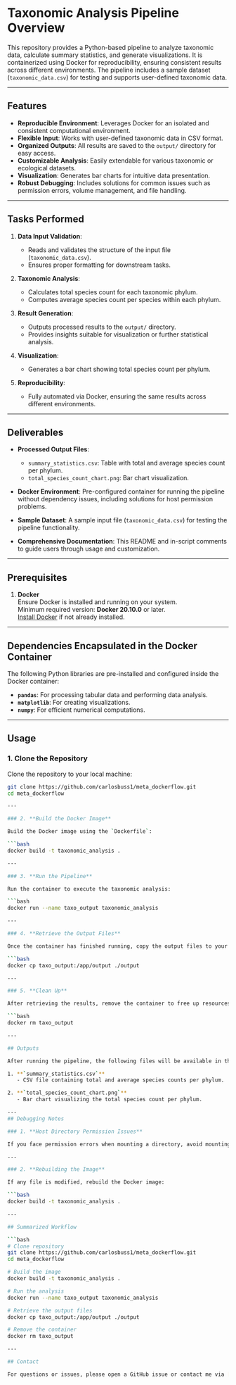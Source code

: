 # Taxonomic Analysis Pipeline Overview

This repository provides a Python-based pipeline to analyze taxonomic data, calculate summary statistics, and generate visualizations. It is containerized using Docker for reproducibility, ensuring consistent results across different environments. The pipeline includes a sample dataset (`taxonomic_data.csv`) for testing and supports user-defined taxonomic data.

---

## Features

- **Reproducible Environment**: Leverages Docker for an isolated and consistent computational environment.
- **Flexible Input**: Works with user-defined taxonomic data in CSV format.
- **Organized Outputs**: All results are saved to the `output/` directory for easy access.
- **Customizable Analysis**: Easily extendable for various taxonomic or ecological datasets.
- **Visualization**: Generates bar charts for intuitive data presentation.
- **Robust Debugging**: Includes solutions for common issues such as permission errors, volume management, and file handling.

---

## Tasks Performed

1. **Data Input Validation**:  
   - Reads and validates the structure of the input file (`taxonomic_data.csv`).
   - Ensures proper formatting for downstream tasks.

2. **Taxonomic Analysis**:  
   - Calculates total species count for each taxonomic phylum.  
   - Computes average species count per species within each phylum.

3. **Result Generation**:  
   - Outputs processed results to the `output/` directory.  
   - Provides insights suitable for visualization or further statistical analysis.

4. **Visualization**:  
   - Generates a bar chart showing total species count per phylum.

5. **Reproducibility**:  
   - Fully automated via Docker, ensuring the same results across different environments.

---

## Deliverables

- **Processed Output Files**:  
   - `summary_statistics.csv`: Table with total and average species count per phylum.  
   - `total_species_count_chart.png`: Bar chart visualization.

- **Docker Environment**: Pre-configured container for running the pipeline without dependency issues, including solutions for host permission problems.

- **Sample Dataset**: A sample input file (`taxonomic_data.csv`) for testing the pipeline functionality.

- **Comprehensive Documentation**: This README and in-script comments to guide users through usage and customization.

---

## Prerequisites

1. **Docker**  
   Ensure Docker is installed and running on your system.  
   Minimum required version: **Docker 20.10.0** or later.  
   [Install Docker](https://docs.docker.com/get-docker/) if not already installed.

---

## Dependencies Encapsulated in the Docker Container

The following Python libraries are pre-installed and configured inside the Docker container:

- **`pandas`**: For processing tabular data and performing data analysis.
- **`matplotlib`**: For creating visualizations.
- **`numpy`**: For efficient numerical computations.

---

## Usage

### 1. **Clone the Repository**

Clone the repository to your local machine:

```bash
git clone https://github.com/carlosbuss1/meta_dockerflow.git
cd meta_dockerflow

---

### 2. **Build the Docker Image**

Build the Docker image using the `Dockerfile`:

```bash
docker build -t taxonomic_analysis .

---

### 3. **Run the Pipeline**

Run the container to execute the taxonomic analysis:

```bash
docker run --name taxo_output taxonomic_analysis

---

### 4. **Retrieve the Output Files**

Once the container has finished running, copy the output files to your local `output/` directory:

```bash
docker cp taxo_output:/app/output ./output

---

### 5. **Clean Up**

After retrieving the results, remove the container to free up resources:

```bash
docker rm taxo_output

---

## Outputs

After running the pipeline, the following files will be available in the `output/` directory:

1. **`summary_statistics.csv`**  
   - CSV file containing total and average species counts per phylum.

2. **`total_species_count_chart.png`**  
   - Bar chart visualizing the total species count per phylum.

---
## Debugging Notes

### 1. **Host Directory Permission Issues**

If you face permission errors when mounting a directory, avoid mounting the volume and instead copy the results using the `docker cp` command as shown above.

---

### 2. **Rebuilding the Image**

If any file is modified, rebuild the Docker image:

```bash
docker build -t taxonomic_analysis .

---

## Summarized Workflow

```bash
# Clone repository
git clone https://github.com/carlosbuss1/meta_dockerflow.git
cd meta_dockerflow

# Build the image
docker build -t taxonomic_analysis .

# Run the analysis
docker run --name taxo_output taxonomic_analysis

# Retrieve the output files
docker cp taxo_output:/app/output ./output

# Remove the container
docker rm taxo_output

---

## Contact

For questions or issues, please open a GitHub issue or contact me via [carlosbuss1](https://github.com/carlosbuss1).






